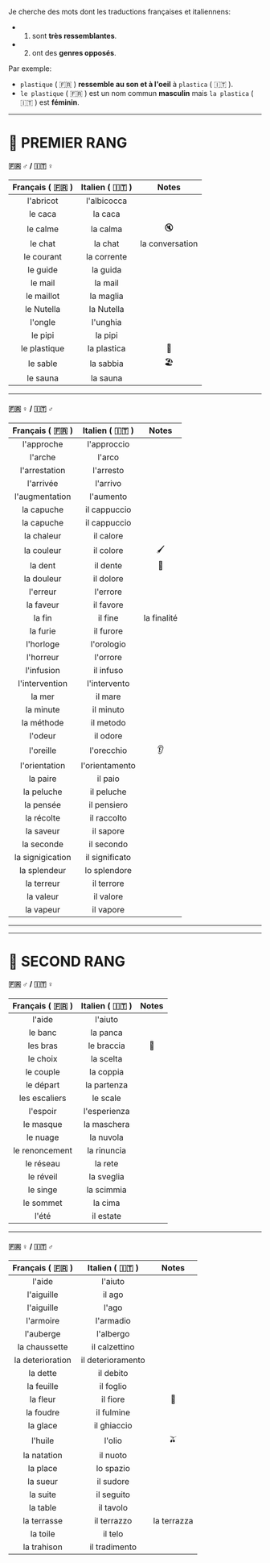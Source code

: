 Je cherche des mots dont les traductions françaises et italiennens:
- 1) sont **très ressemblantes**. 
- 2) ont des **genres opposés**.

Par exemple:
- `plastique` ( :fr: ) **ressemble au son et à l'oeil** à `plastica` ( :it: ).
- `le plastique` ( :fr: ) est un nom commun **masculin** mais `la plastica` ( :it: ) est **féminin**.

---

# :1st_place_medal: PREMIER RANG

#### :fr: :male_sign: / :it: :female_sign:

|  Français ( :fr: )  |  Italien ( :it: )  |      Notes       |
|:-------------------:|:------------------:|:----------------:|
|      l'abricot      |    l'albicocca     |                  |
|       le caca       |      la caca       |                  |
|      le calme       |      la calma      |      :mute:      |
|       le chat       |      la chat       | la conversation  |
|     le courant      |    la corrente     |                  |
|      le guide       |      la guida      |                  |
|       le mail       |      la mail       |                  |
|     le maillot      |     la maglia      |                  |
|     le Nutella      |     la Nutella     |                  |
|       l'ongle       |      l'unghia      |                  |
|       le pipi       |      la pipi       |                  |
|    le plastique     |    la plastica     | :lotion_bottle:  |
|      le sable       |     la sabbia      | :beach_umbrella: |
|      le sauna       |      la sauna      |                  |

---

#### :fr: :female_sign: / :it: :male_sign:

|  Français ( :fr: )  |  Italien ( :it: )  |    Notes     |
|:-------------------:|:------------------:|:------------:|
|     l'approche      |    l'approccio     |              |
|       l'arche       |       l'arco       |              |
|    l'arrestation    |     l'arresto      |              |
|      l'arrivée      |      l'arrivo      |              |
|   l'augmentation    |     l'aumento      |              |
|     la capuche      |    il cappuccio    |              |
|     la capuche      |    il cappuccio    |              |
|     la chaleur      |     il calore      |              |
|     la couleur      |     il colore      | :paintbrush: |
|       la dent       |      il dente      |   :tooth:    |
|     la douleur      |     il dolore      |              |
|      l'erreur       |      l'errore      |              |
|      la faveur      |     il favore      |              |
|       la fin        |      il fine       | la finalité  |
|      la furie       |     il furore      |              |
|      l'horloge      |     l'orologio     |              |
|      l'horreur      |      l'orrore      |              |
|     l'infusion      |     il infuso      |              |
|   l'intervention    |    l'intervento    |              |
|       la mer        |      il mare       |              |
|      la minute      |     il minuto      |              |
|     la méthode      |     il metodo      |              |
|       l'odeur       |      il odore      |              |
|      l'oreille      |     l'orecchio     |    :ear:     |
|    l'orientation    |   l'orientamento   |              |
|      la paire       |      il paio       |              |
|     la peluche      |     il peluche     |              |
|      la pensée      |    il pensiero     |              |
|     la récolte      |    il raccolto     |              |
|      la saveur      |     il sapore      |              |
|     la seconde      |     il secondo     |              |
|  la signigication   |   il significato   |              |
|    la splendeur     |    lo splendore    |              |
|     la terreur      |     il terrore     |              |
|      la valeur      |     il valore      |              |
|      la vapeur      |     il vapore      |              |

---
---

# :2nd_place_medal: SECOND RANG

#### :fr: :male_sign: / :it: :female_sign:

|  Français ( :fr: )  |  Italien ( :it: )  |  Notes   |
|:-------------------:|:------------------:|:--------:|
|       l'aide        |      l'aiuto       |          |
|       le banc       |      la panca      |          |
|      les bras       |     le braccia     | :muscle: |
|      le choix       |     la scelta      |          |
|      le couple      |     la coppia      |          |
|      le départ      |    la partenza     |          |
|    les escaliers    |      le scale      |          |
|      l'espoir       |    l'esperienza    |          |
|      le masque      |    la maschera     |          |
|      le nuage       |     la nuvola      |          |
|   le renoncement    |    la rinuncia     |          |
|      le réseau      |      la rete       |          |
|      le réveil      |     la sveglia     |          |
|      le singe       |     la scimmia     |          |
|      le sommet      |      la cima       |          |
|        l'été        |     il estate      |          |

---

#### :fr: :female_sign: / :it: :male_sign:

|  Français ( :fr: )  |  Italien ( :it: )  |    Notes    |
|:-------------------:|:------------------:|:-----------:|
|       l'aide        |      l'aiuto       |             |
|     l'aiguille      |       il ago       |             |
|     l'aiguille      |       l'ago        |             |
|      l'armoire      |     l'armadio      |             |
|      l'auberge      |     l'albergo      |             |
|    la chaussette    |   il calzettino    |             |
|  la deterioration   | il deterioramento  |             |
|      la dette       |     il debito      |             |
|     la feuille      |     il foglio      |             |
|      la fleur       |      il fiore      |   :tulip:   |
|      la foudre      |     il fulmine     |             |
|      la glace       |    il ghiaccio     |             |
|       l'huile       |       l'olio       |   :olive:   |
|     la natation     |      il nuoto      |             |
|      la place       |     lo spazio      |             |
|      la sueur       |     il sudore      |             |
|      la suite       |     il seguito     |             |
|      la table       |     il tavolo      |             |
|     la terrasse     |    il terrazzo     | la terrazza |
|      la toile       |      il telo       |             |
|     la trahison     |   il tradimento    |             |
